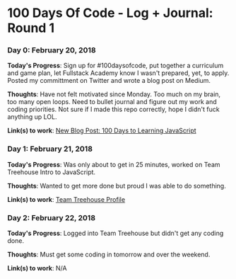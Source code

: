 # 100 Days Of Code - Log + Journal: Round 1

### Day 0: February 20, 2018
**Today's Progress**: Sign up for #100daysofcode, put together a curriculum and game plan, let Fullstack Academy know I wasn't prepared, yet, to apply. Posted my committment on Twitter and wrote a blog post on Medium.

**Thoughts**: Have not felt motivated since Monday. Too much on my brain, too many open loops. Need to bullet journal and figure out my work and coding priorities. Not sure if I made this repo correctly, hope I didn't fuck anything up LOL.

**Link(s) to work**: [New Blog Post: 100 Days to Learning JavaScript](https://medium.com/@arielle_hale/100-days-to-learning-javascript-2834ac94f12a)

### Day 1: February 21, 2018
**Today's Progress**: Was only about to get in 25 minutes, worked on Team Treehouse Intro to JavaScript. 

**Thoughts**: Wanted to get more done but proud I was able to do something. 

**Link(s) to work**: [Team Treehouse Profile](https://teamtreehouse.com/ariellehale)

### Day 2: February 22, 2018
**Today's Progress**: Logged into Team Treehouse but didn't get any coding done. 

**Thoughts**: Must get some coding in tomorrow and over the weekend.

**Link(s) to work**: N/A
